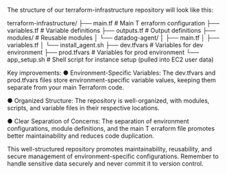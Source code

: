 The structure of our terraform-infrastructure repository will look like this:

terraform-infrastructure/
├── main.tf # Main T erraform configuration
├── variables.tf # Variable definitions
├── outputs.tf # Output definitions
├── modules/ # Reusable modules
│ └── datadog-agent/
│ ├── main.tf
│ ├── variables.tf
│ └── install_agent.sh
├── dev.tfvars # Variables for dev environment
├── prod.tfvars # Variables for prod environment
└── app_setup.sh # Shell script for instance setup (pulled into EC2 user data)

Key improvements:
● Environment-Specific Variables: The dev.tfvars and prod.tfvars files store
environment-specific variable values, keeping them separate from your main
Terraform code.

● Organized Structure: The repository is well-organized, with modules, scripts, and
variable files in their respective locations.

● Clear Separation of Concerns: The separation of environment configurations,
module definitions, and the main T erraform file promotes better maintainability
and reduces code duplication.

This well-structured repository promotes maintainability, reusability, and secure
management of environment-specific configurations. Remember to handle sensitive
data securely and never commit it to version control.